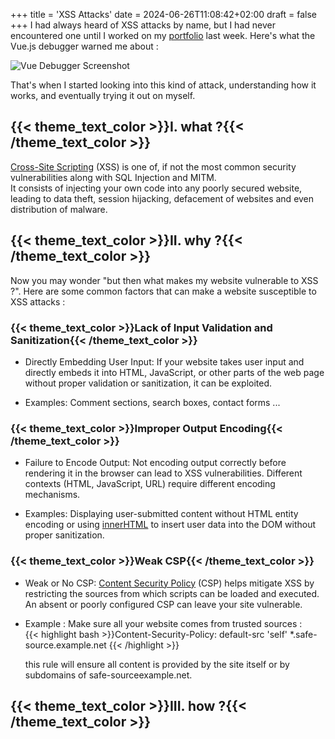 +++
title = 'XSS Attacks'
date = 2024-06-26T11:08:42+02:00
draft = false
+++
I had always heard of XSS attacks by name, but I had never encountered one until I worked on my [portfolio](https://olivierandriko.com) last week. Here's what the Vue.js debugger warned me about :

![Vue Debugger Screenshot](../postsImg/xss1.png)

That's when I started looking into this kind of attack, understanding how it works, and eventually trying it out on myself.

## {{< theme_text_color >}}I. what ?{{< /theme_text_color >}}  

[Cross-Site Scripting](https://en.wikipedia.org/wiki/Cross-site_scripting) (XSS) is one of, if not the most common security vulnerabilities along with SQL Injection and MITM.  
It consists of injecting your own code into any poorly secured website, leading to data theft, session hijacking, defacement of websites and even distribution of malware.

## {{< theme_text_color >}}II. why ?{{< /theme_text_color >}}  

Now you may wonder "but then what makes my website vulnerable to XSS ?". Here are some common factors that can make a website susceptible to XSS attacks :

### {{< theme_text_color >}}Lack of Input Validation and Sanitization{{< /theme_text_color >}}  

- Directly Embedding User Input: If your website takes user input and directly embeds it into HTML, JavaScript, or other parts of the web page without proper validation or sanitization, it can be exploited.  

- Examples: Comment sections, search boxes, contact forms ...

### {{< theme_text_color >}}Improper Output Encoding{{< /theme_text_color >}}  

- Failure to Encode Output: Not encoding output correctly before rendering it in the browser can lead to XSS vulnerabilities. Different contexts (HTML, JavaScript, URL) require different encoding mechanisms.

- Examples: Displaying user-submitted content without HTML entity encoding or using [innerHTML](https://www.w3schools.com/jsref/prop_html_innerhtml.asp) to insert user data into the DOM without proper sanitization.

### {{< theme_text_color >}}Weak CSP{{< /theme_text_color >}}  

- Weak or No CSP: [Content Security Policy](https://developer.mozilla.org/fr/docs/Web/HTTP/CSP) (CSP) helps mitigate XSS by restricting the sources from which scripts can be loaded and executed. An absent or poorly configured CSP can leave your site vulnerable.

- Example : Make sure all your website comes from trusted sources :  
{{< highlight bash >}}Content-Security-Policy: default-src 'self' *.safe-source.example.net {{< /highlight >}} 

    this rule will ensure all content is provided by the site itself or by subdomains of safe-sourceexample.net.

## {{< theme_text_color >}}III. how ?{{< /theme_text_color >}}  